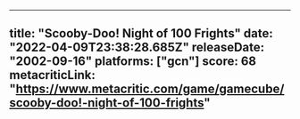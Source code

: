 
---
title: "Scooby-Doo! Night of 100 Frights"
date: "2022-04-09T23:38:28.685Z"
releaseDate: "2002-09-16"
platforms: ["gcn"]
score: 68
metacriticLink: "https://www.metacritic.com/game/gamecube/scooby-doo!-night-of-100-frights"
---
